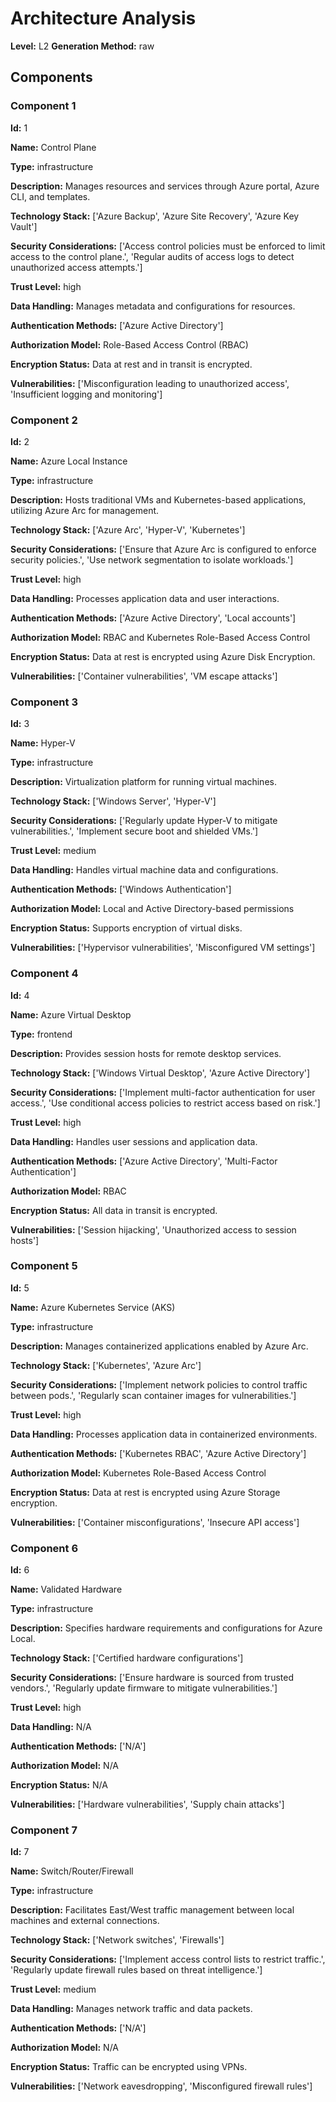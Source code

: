 # Architecture Analysis

**Level:** L2
**Generation Method:** raw

## Components

### Component 1

**Id:** 1

**Name:** Control Plane

**Type:** infrastructure

**Description:** Manages resources and services through Azure portal, Azure CLI, and templates.

**Technology Stack:** ['Azure Backup', 'Azure Site Recovery', 'Azure Key Vault']

**Security Considerations:** ['Access control policies must be enforced to limit access to the control plane.', 'Regular audits of access logs to detect unauthorized access attempts.']

**Trust Level:** high

**Data Handling:** Manages metadata and configurations for resources.

**Authentication Methods:** ['Azure Active Directory']

**Authorization Model:** Role-Based Access Control (RBAC)

**Encryption Status:** Data at rest and in transit is encrypted.

**Vulnerabilities:** ['Misconfiguration leading to unauthorized access', 'Insufficient logging and monitoring']

### Component 2

**Id:** 2

**Name:** Azure Local Instance

**Type:** infrastructure

**Description:** Hosts traditional VMs and Kubernetes-based applications, utilizing Azure Arc for management.

**Technology Stack:** ['Azure Arc', 'Hyper-V', 'Kubernetes']

**Security Considerations:** ['Ensure that Azure Arc is configured to enforce security policies.', 'Use network segmentation to isolate workloads.']

**Trust Level:** high

**Data Handling:** Processes application data and user interactions.

**Authentication Methods:** ['Azure Active Directory', 'Local accounts']

**Authorization Model:** RBAC and Kubernetes Role-Based Access Control

**Encryption Status:** Data at rest is encrypted using Azure Disk Encryption.

**Vulnerabilities:** ['Container vulnerabilities', 'VM escape attacks']

### Component 3

**Id:** 3

**Name:** Hyper-V

**Type:** infrastructure

**Description:** Virtualization platform for running virtual machines.

**Technology Stack:** ['Windows Server', 'Hyper-V']

**Security Considerations:** ['Regularly update Hyper-V to mitigate vulnerabilities.', 'Implement secure boot and shielded VMs.']

**Trust Level:** medium

**Data Handling:** Handles virtual machine data and configurations.

**Authentication Methods:** ['Windows Authentication']

**Authorization Model:** Local and Active Directory-based permissions

**Encryption Status:** Supports encryption of virtual disks.

**Vulnerabilities:** ['Hypervisor vulnerabilities', 'Misconfigured VM settings']

### Component 4

**Id:** 4

**Name:** Azure Virtual Desktop

**Type:** frontend

**Description:** Provides session hosts for remote desktop services.

**Technology Stack:** ['Windows Virtual Desktop', 'Azure Active Directory']

**Security Considerations:** ['Implement multi-factor authentication for user access.', 'Use conditional access policies to restrict access based on risk.']

**Trust Level:** high

**Data Handling:** Handles user sessions and application data.

**Authentication Methods:** ['Azure Active Directory', 'Multi-Factor Authentication']

**Authorization Model:** RBAC

**Encryption Status:** All data in transit is encrypted.

**Vulnerabilities:** ['Session hijacking', 'Unauthorized access to session hosts']

### Component 5

**Id:** 5

**Name:** Azure Kubernetes Service (AKS)

**Type:** infrastructure

**Description:** Manages containerized applications enabled by Azure Arc.

**Technology Stack:** ['Kubernetes', 'Azure Arc']

**Security Considerations:** ['Implement network policies to control traffic between pods.', 'Regularly scan container images for vulnerabilities.']

**Trust Level:** high

**Data Handling:** Processes application data in containerized environments.

**Authentication Methods:** ['Kubernetes RBAC', 'Azure Active Directory']

**Authorization Model:** Kubernetes Role-Based Access Control

**Encryption Status:** Data at rest is encrypted using Azure Storage encryption.

**Vulnerabilities:** ['Container misconfigurations', 'Insecure API access']

### Component 6

**Id:** 6

**Name:** Validated Hardware

**Type:** infrastructure

**Description:** Specifies hardware requirements and configurations for Azure Local.

**Technology Stack:** ['Certified hardware configurations']

**Security Considerations:** ['Ensure hardware is sourced from trusted vendors.', 'Regularly update firmware to mitigate vulnerabilities.']

**Trust Level:** high

**Data Handling:** N/A

**Authentication Methods:** ['N/A']

**Authorization Model:** N/A

**Encryption Status:** N/A

**Vulnerabilities:** ['Hardware vulnerabilities', 'Supply chain attacks']

### Component 7

**Id:** 7

**Name:** Switch/Router/Firewall

**Type:** infrastructure

**Description:** Facilitates East/West traffic management between local machines and external connections.

**Technology Stack:** ['Network switches', 'Firewalls']

**Security Considerations:** ['Implement access control lists to restrict traffic.', 'Regularly update firewall rules based on threat intelligence.']

**Trust Level:** medium

**Data Handling:** Manages network traffic and data packets.

**Authentication Methods:** ['N/A']

**Authorization Model:** N/A

**Encryption Status:** Traffic can be encrypted using VPNs.

**Vulnerabilities:** ['Network eavesdropping', 'Misconfigured firewall rules']

